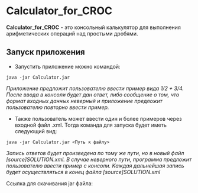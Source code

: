 #  **Calculator_for_CROC**
**Calculator_for_CROC** - это консольный калькулятор для выполнения арифметических операций над простыми дробями.

## Запуск приложения
- Запустить приложение можно командой:

```java -jar Calculator.jar```

_Приложение предложит пользователю ввести пример вида 1/2 + 3/4.
После ввода в консоли будет дан ответ, либо сообщение о том, что формат входных данных неверный и приложение предложит пользователю повторно ввести пример._

- Также пользователь может ввести один и более примеров через входной файл .xml. Тогда команда для запуска будет иметь следующий вид:

```java -jar Calculator.jar <Путь к файлу>```

_Запись ответов будет произведена по тому же пути, но в новый файл [source]SOLUTION.xml.
В случае неверного пути, программа предложит пользователю ввести пример с консоли._
_Каждая дальнейшая запись будет осуществляться в конец файла [source]SOLUTION.xml_

Ссылка для скачивания jar файла: 